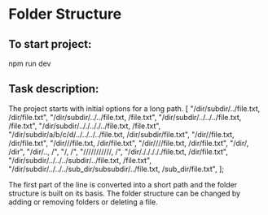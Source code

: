 # Folder Structure

## To start project:

npm run dev

## Task description:

The project starts with initial options for a long path.
[
"/dir/subdir/../file.txt, /dir/file.txt",
"/dir/subdir/../../file.txt, /file.txt",
"/dir/subdir/../../../file.txt, /file.txt",
"/dir/subdir/.././.././../file.txt, /file.txt",
"/dir/subdir/a/b/c/d/../../../../file.txt, /dir/subdir/file.txt",
"/dir//file.txt, /dir/file.txt",
"/dir///file.txt, /dir/file.txt",
"/dir////file.txt, /dir/file.txt",
"/dir/, /dir",
"/dir/.., /",
"/, /",
"///////////, /",
"/dir/./././././file.txt, /dir/file.txt",
"/dir/subdir/../../../subdir/../file.txt, /file.txt",
"/dir/subdir/../../../sub_dir/subsubdir/../file.txt, /sub_dir/file.txt",
];

The first part of the line is converted into a short path
and the folder structure is built on its basis.
The folder structure can be changed by adding or removing folders or deleting a file.
